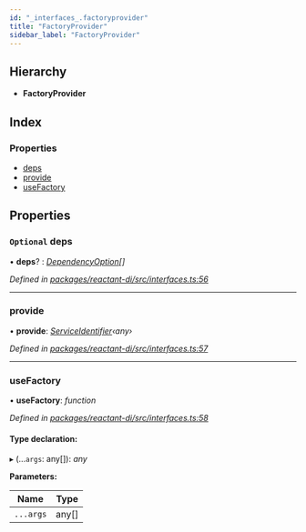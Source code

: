 ```yaml
---
id: "_interfaces_.factoryprovider"
title: "FactoryProvider"
sidebar_label: "FactoryProvider"
---
```


## Hierarchy

* **FactoryProvider**

## Index

### Properties

* [deps](_interfaces_.factoryprovider.md#optional-deps)
* [provide](_interfaces_.factoryprovider.md#provide)
* [useFactory](_interfaces_.factoryprovider.md#usefactory)

## Properties

### `Optional` deps

• **deps**? : *[DependencyOption](../modules/_interfaces_.md#dependencyoption)[]*

*Defined in [packages/reactant-di/src/interfaces.ts:56](https://github.com/unadlib/reactant/blob/37c7818/packages/reactant-di/src/interfaces.ts#L56)*

___

###  provide

• **provide**: *[ServiceIdentifier](../modules/_interfaces_.md#serviceidentifier)‹any›*

*Defined in [packages/reactant-di/src/interfaces.ts:57](https://github.com/unadlib/reactant/blob/37c7818/packages/reactant-di/src/interfaces.ts#L57)*

___

###  useFactory

• **useFactory**: *function*

*Defined in [packages/reactant-di/src/interfaces.ts:58](https://github.com/unadlib/reactant/blob/37c7818/packages/reactant-di/src/interfaces.ts#L58)*

#### Type declaration:

▸ (...`args`: any[]): *any*

**Parameters:**

Name | Type |
------ | ------ |
`...args` | any[] |
